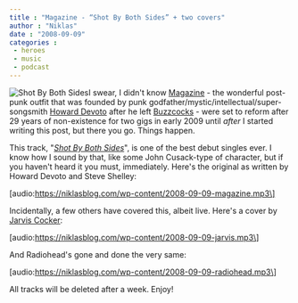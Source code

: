 ```yaml
---
title : "Magazine - “Shot By Both Sides” + two covers"
author : "Niklas"
date : "2008-09-09"
categories : 
 - heroes
 - music
 - podcast
---
```


![Shot By Both Sides](https://niklasblog.com/wp-content/2008-09-09-shotbybothsides.jpg)I swear, I didn't know [Magazine](http://en.wikipedia.org/wiki/Magazine_(band)) - the wonderful post-punk outfit that was founded by punk godfather/mystic/intellectual/super-songsmith [Howard Devoto](http://en.wikipedia.org/wiki/Howard_Devoto) after he left [Buzzcocks](http://en.wikipedia.org/wiki/Buzzcocks) - were set to reform after 29 years of non-existence for two gigs in early 2009 until _after_ I started writing this post, but there you go. Things happen.

This track, "_[Shot By Both Sides](http://en.wikipedia.org/wiki/Shot_By_Both_Sides)_", is one of the best debut singles ever. I know how I sound by that, like some John Cusack-type of character, but if you haven't heard it you must, immediately. Here's the original as written by Howard Devoto and Steve Shelley:

\[audio:https://niklasblog.com/wp-content/2008-09-09-magazine.mp3\]

Incidentally, a few others have covered this, albeit live. Here's a cover by [Jarvis Cocker](http://en.wikipedia.org/wiki/Jarvis_Cocker):

\[audio:https://niklasblog.com/wp-content/2008-09-09-jarvis.mp3\]

And Radiohead's gone and done the very same:

\[audio:https://niklasblog.com/wp-content/2008-09-09-radiohead.mp3\]

All tracks will be deleted after a week. Enjoy!
